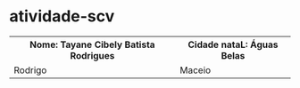 # atividade-scv

<table>
  <tr>
    <th>Nome: Tayane Cibely Batista Rodrigues</th>
    <th>Cidade nataL: Águas Belas</th>
  </tr>
  <tr>
    <td>Rodrigo</td>
    <td>Maceio</td>
  </tr>
</table>